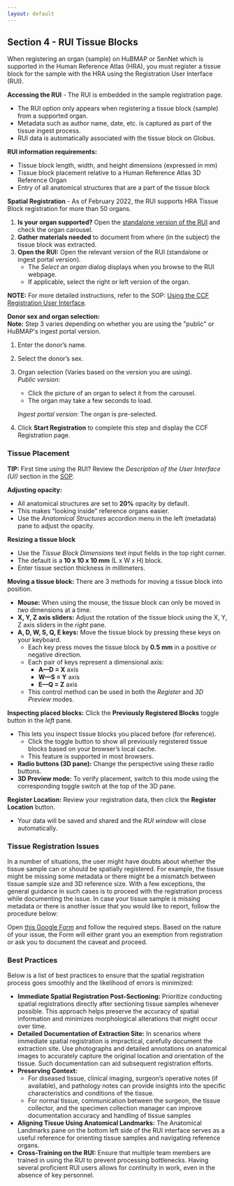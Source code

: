 ```yaml
---
layout: default
---
```


## Section 4 - RUI Tissue Blocks
When registering an organ (sample) on HuBMAP or SenNet which is supported in the Human Reference Atlas (HRA), you must register a tissue block for the sample with the HRA using the Registration User Interface (RUI).

**Accessing the RUI** - The RUI is embedded in the sample registration page.
- The RUI option only appears when registering a tissue block (sample) from a supported organ.
- Metadata such as author name, date, etc. is captured as part of the tissue ingest process.
- RUI data is automatically associated with the tissue block on Globus.

**RUI information requirements:**
- Tissue block length, width, and height dimensions (expressed in mm)
- Tissue block placement relative to a Human Reference Atlas 3D Reference Organ
- Entry of all anatomical structures that are a part of the tissue block

**Spatial Registration** - As of February 2022, the RUI supports HRA Tissue Block registration for more than 50 organs.
1. **Is your organ supported?** Open the <a href="https://hubmapconsortium.github.io/ccf-ui/rui/">standalone version of the RUI</a> and check the organ carousel.
2. **Gather materials needed** to document from where (in the subject) the tissue block was extracted.
3. **Open the RUI:** Open the relevant version of the RUI (standalone or ingest portal version).
   - The _Select an organ_ dialog displays when you browse to the RUI webpage.
   - If applicable, select the right or left version of the organ.

**NOTE:** For more detailed instructions, refer to the SOP: <a href="https://zenodo.org/record/6628366#.ZAYfdXbMJD8">Using the CCF Registration User Interface</a>.

**Donor sex and organ selection:**  
**Note:** Step 3 varies depending on whether you are using the "public" or HuBMAP's ingest portal version.
1. Enter the donor’s name.
2. Select the donor’s sex.
3. Organ selection (Varies based on the version you are using). <br>
_Public version_:
   - Click the picture of an organ to select it from the carousel.
   - The organ may take a few seconds to load. <br>
   
   _Ingest portal version_: The organ is pre-selected.
4. Click **Start Registration** to complete this step and display the CCF Registration page. 

### Tissue Placement
 **TIP:** First time using the RUI? Review the _Description of the User Interface (UI)_ section in the <a href="https://zenodo.org/record/6628366#.ZAYfdXbMJD8">SOP</a>.

**Adjusting opacity:** 
   - All anatomical structures are set to **20%** opacity by default.
   - This makes “looking inside” reference organs easier.
   - Use the _Anatomical Structures_ accordion menu in the left (metadata) pane to adjust the opacity.

**Resizing a tissue block**
   - Use the _Tissue Block Dimensions_ text input fields in the top right corner.
   - The default is a **10 x 10 x 10 mm** (L x W x H) block.
   - Enter tissue section thickness in millimeters.

**Moving a tissue block:** There are 3 methods for moving a tissue block into position.
   - **Mouse:** When using the mouse, the tissue block can only be moved in _two_ dimensions at a time.
   - **X, Y, Z axis sliders:** Adjust the rotation of the tissue block using the X, Y, Z axis sliders in the _right_ pane.
   - **A, D, W, S, Q, E keys:** Move the tissue block by pressing these keys on your keyboard.
        - Each key press moves the tissue block by **0.5 mm** in a positive or negative direction.
        - Each pair of keys represent a dimensional axis:
             - **A—D = X** axis
             - **W—S = Y** axis
             - **E—Q = Z** axis
        - This control method can be used in both the _Register_ and _3D Preview_ modes.

**Inspecting placed blocks:** Click the **Previously Registered Blocks** toggle button in the _left_ pane. 
   - This lets you inspect tissue blocks you placed before (for reference).
      - Click the toggle button to show all previously registered tissue blocks based on your browser’s local cache.
      - This feature is supported in most browsers.
   - **Radio buttons (3D pane):** Change the perspective using these radio buttons.
   - **3D Preview mode:** To verify placement, switch to this mode using the corresponding toggle switch at the top of the 3D pane.

**Register Location:** Review your registration data, then click the **Register Location** button.
   - Your data will be saved and shared and the _RUI window_ will close automatically.

### Tissue Registration Issues
In a number of situations, the user might have doubts about whether the tissue sample can or should be spatially registered. For example, the tissue might be missing some metadata or there might be a mismatch between tissue sample size and 3D reference size. With a few exceptions, the general guidance in such cases is to proceed with the registration process while documenting the issue. In case your tissue sample is missing metadata or there is another issue that you would like to report, follow the procedure below: 

Open <a href="https://docs.google.com/forms/d/e/1FAIpQLSe0faIih0S-1zqn5FCdalCF7YTxK7ECMgg0svVv0dvlEF7gKQ/viewform">this Google Form</a> and follow the required steps. Based on the nature of your issue, the Form will either grant you an exemption from registration or ask you to document the caveat and proceed.

### Best Practices
Below is a list of best practices to ensure that the spatial registration process goes smoothly and the likelihood of errors is minimized:
- **Immediate Spatial Registration Post-Sectioning:** Prioritize conducting spatial registrations directly after sectioning tissue samples whenever possible. This approach helps preserve the accuracy of spatial information and minimizes morphological alterations that might occur over time.
- **Detailed Documentation of Extraction Site:** In scenarios where immediate spatial registration is impractical, carefully document the extraction site. Use photographs and detailed annotations on anatomical images to accurately capture the original location and orientation of the tissue. Such documentation can aid subsequent registration efforts.
- **Preserving Context:**
  -  For diseased tissue, clinical imaging, surgeon’s operative notes (if available), and pathology notes can provide insights into the specific characteristics and conditions of the tissue.
  -  For normal tissue, communication between the surgeon, the tissue collector, and the specimen collection manager can improve documentation accuracy and handling of tissue samples
- **Aligning Tissue Using Anatomical Landmarks:** The Anatomical Landmarks pane on the bottom left side of the RUI interface serves as a useful reference for orienting tissue samples and navigating reference organs.
- **Cross-Training on the RUI:** Ensure that multiple team members are trained in using the RUI to prevent processing bottlenecks. Having several proficient RUI users allows for continuity in work, even in the absence of key personnel.
